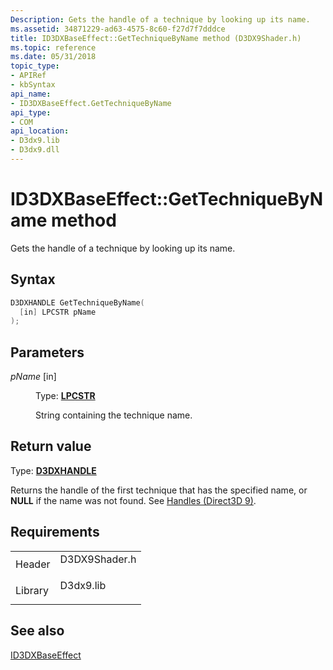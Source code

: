 ```yaml
---
Description: Gets the handle of a technique by looking up its name.
ms.assetid: 34871229-ad63-4575-8c60-f27d7f7dddce
title: ID3DXBaseEffect::GetTechniqueByName method (D3DX9Shader.h)
ms.topic: reference
ms.date: 05/31/2018
topic_type: 
- APIRef
- kbSyntax
api_name: 
- ID3DXBaseEffect.GetTechniqueByName
api_type: 
- COM
api_location: 
- D3dx9.lib
- D3dx9.dll
---
```


# ID3DXBaseEffect::GetTechniqueByName method

Gets the handle of a technique by looking up its name.

## Syntax


```C++
D3DXHANDLE GetTechniqueByName(
  [in] LPCSTR pName
);
```



## Parameters

<dl> <dt>

*pName* \[in\]
</dt> <dd>

Type: **[**LPCSTR**](https://msdn.microsoft.com/library/Aa383751(v=VS.85).aspx)**

String containing the technique name.

</dd> </dl>

## Return value

Type: **[D3DXHANDLE](dx9-graphics-reference-effects-constants.md)**

Returns the handle of the first technique that has the specified name, or **NULL** if the name was not found. See [Handles (Direct3D 9)](handles.md).

## Requirements



|                    |                                                                                          |
|--------------------|------------------------------------------------------------------------------------------|
| Header<br/>  | <dl> <dt>D3DX9Shader.h</dt> </dl> |
| Library<br/> | <dl> <dt>D3dx9.lib</dt> </dl>     |



## See also

<dl> <dt>

[ID3DXBaseEffect](id3dxbaseeffect.md)
</dt> </dl>

 

 




